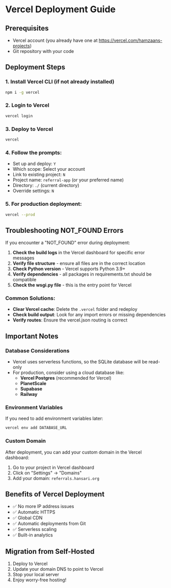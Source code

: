 # Vercel Deployment Guide

## Prerequisites
- Vercel account (you already have one at https://vercel.com/hamzaans-projects)
- Git repository with your code

## Deployment Steps

### 1. Install Vercel CLI (if not already installed)
```bash
npm i -g vercel
```

### 2. Login to Vercel
```bash
vercel login
```

### 3. Deploy to Vercel
```bash
vercel
```

### 4. Follow the prompts:
- Set up and deploy: `Y`
- Which scope: Select your account
- Link to existing project: `N`
- Project name: `referral-app` (or your preferred name)
- Directory: `./` (current directory)
- Override settings: `N`

### 5. For production deployment:
```bash
vercel --prod
```

## Troubleshooting NOT_FOUND Errors

If you encounter a "NOT_FOUND" error during deployment:

1. **Check the build logs** in the Vercel dashboard for specific error messages
2. **Verify file structure** - ensure all files are in the correct location
3. **Check Python version** - Vercel supports Python 3.9+
4. **Verify dependencies** - all packages in requirements.txt should be compatible
5. **Check the wsgi.py file** - this is the entry point for Vercel

### Common Solutions:
- **Clear Vercel cache**: Delete the `.vercel` folder and redeploy
- **Check build output**: Look for any import errors or missing dependencies
- **Verify routes**: Ensure the vercel.json routing is correct

## Important Notes

### Database Considerations
- Vercel uses serverless functions, so the SQLite database will be read-only
- For production, consider using a cloud database like:
  - **Vercel Postgres** (recommended for Vercel)
  - **PlanetScale**
  - **Supabase**
  - **Railway**

### Environment Variables
If you need to add environment variables later:
```bash
vercel env add DATABASE_URL
```

### Custom Domain
After deployment, you can add your custom domain in the Vercel dashboard:
1. Go to your project in Vercel dashboard
2. Click on "Settings" → "Domains"
3. Add your domain: `referrals.hansari.org`

## Benefits of Vercel Deployment
- ✅ No more IP address issues
- ✅ Automatic HTTPS
- ✅ Global CDN
- ✅ Automatic deployments from Git
- ✅ Serverless scaling
- ✅ Built-in analytics

## Migration from Self-Hosted
1. Deploy to Vercel
2. Update your domain DNS to point to Vercel
3. Stop your local server
5. Enjoy worry-free hosting!
